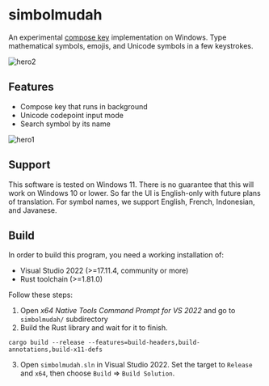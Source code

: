 # simbolmudah
An experimental [compose key](https://en.wikipedia.org/wiki/Compose_key) implementation on Windows.
Type mathematical symbols, emojis, and Unicode symbols in a few keystrokes.

![hero2](https://github.com/user-attachments/assets/c83dc0d0-647f-4b02-82bc-098524ace9cc)

## Features
- Compose key that runs in background
- Unicode codepoint input mode
- Search symbol by its name

![hero1](https://github.com/user-attachments/assets/1a416700-dce3-47a7-9272-80936d8e3d6e)

## Support
This software is tested on Windows 11. There is no guarantee that this will work on Windows 10 or lower.
So far the UI is English-only with future plans of translation. For symbol names, we support English, French, Indonesian, and Javanese.

## Build
In order to build this program, you need a working installation of:
- Visual Studio 2022 (>=17.11.4, community or more)
- Rust toolchain (>=1.81.0)

Follow these steps:
1. Open _x64 Native Tools Command Prompt for VS 2022_ and go to `simbolmudah/` subdirectory
2. Build the Rust library and wait for it to finish.
```{powershell}
cargo build --release --features=build-headers,build-annotations,build-x11-defs
```
3. Open `simbolmudah.sln` in Visual Studio 2022. Set the target to `Release` and `x64`, then choose `Build` ⇒ `Build Solution`.
   
